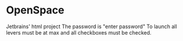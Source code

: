 # OpenSpace
Jetbrains' html project
The password is "enter password"
To launch all levers must be at max and all checkboxes must be checked.
